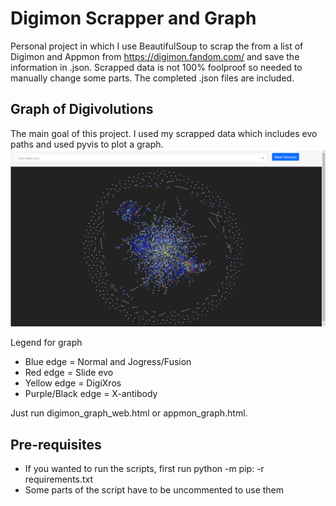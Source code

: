 # Digimon Scrapper and Graph

Personal project in which I use BeautifulSoup to scrap the from a list of Digimon and Appmon from https://digimon.fandom.com/ and save the information in .json.
Scrapped data is not 100% foolproof so needed to manually change some parts. The completed .json files are included.

## Graph of Digivolutions

The main goal of this project. I used my scrapped data which includes evo paths and used pyvis to plot a graph.
<br/>
![What is this](graph.png)
<p>
Legend for graph

- Blue edge = Normal and Jogress/Fusion
- Red edge = Slide evo
- Yellow edge = DigiXros
- Purple/Black edge = X-antibody

</p>

Just run digimon_graph_web.html or appmon_graph.html.

## Pre-requisites
- If you wanted to run the scripts, first run python -m  pip: -r requirements.txt
- Some parts of the script have to be uncommented to use them
